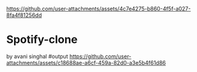 
https://github.com/user-attachments/assets/4c7e4275-b860-4f5f-a027-8fa4f81256dd
# Spotify-clone 
by avani singhal
#output
https://github.com/user-attachments/assets/c18688ae-a6cf-459a-82d0-a3e5b4f61d86




